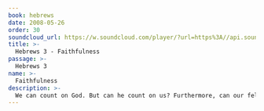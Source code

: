 ```yaml
---
book: hebrews
date: 2008-05-26
order: 30
soundcloud_url: https://w.soundcloud.com/player/?url=https%3A//api.soundcloud.com/tracks/
title: >-
  Hebrews 3 - Faithfulness
passage: >-
  Hebrews 3
name: >-
  Faithfulness
description: >-
  We can count on God. But can he count on us? Furthermore, can our fellow Christians count on us for the love and support they need? We need to be there for each other. Our times of need abound. How fantastic to know that a Christian brother or sister is there for us. See what God says about faithfulness to the community of faith.
---
```


